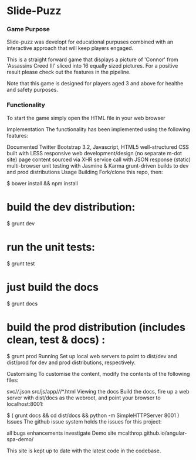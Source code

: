 # Slide-Puzz

### Game Purpose

Slide-puzz was developt for educational purpuses combined with an interactive approach that will keep players engaged.

This is a straight forward game that displays a picture of 'Connor' from 'Assassins Creed III' sliced into 16 equally sized pictures. For a positive result please check out the features in the pipeline.

Note that this game is designed for players aged 3 and above for healthe and safety purposes.

### Functionality

To start the game 
simply open the HTML file in your web browser

Implementation
The functionality has been implemented using the following features:

Documented
Twitter Bootstrap 3.2, 
Javascript, HTML5
well-structured CSS built with LESS
responsive web development/design (no separate m-dot site)
page content sourced via XHR service call with JSON response (static)
multi-browser unit testing with Jasmine & Karma
grunt-driven builds to dev and prod distributions
Usage
Building
Fork/clone this repo, then:

$ bower install && npm install
# build the dev distribution:
$ grunt dev
# run the unit tests:
$ grunt test
# just build the docs
$ grunt docs
# build the prod distribution (includes clean, test & docs) :
$ grunt prod
Running
Set up local web servers to point to dist/dev and dist/prod for dev and prod distributions, respectively.

Customising
To customise the content, modify the contents of the following files:

svc/*/*.json
src/js/app/*/*/*.html
Viewing the docs
Build the docs, fire up a web server with dist/docs as the webroot, and point your browser to localhost:8001:

$ ( grunt docs && cd dist/docs && python -m SimpleHTTPServer 8001 )
Issues
The github issue system holds the issues for this project:

all
bugs
enhancements
investigate
Demo site
mcalthrop.github.io/angular-spa-demo/

This site is kept up to date with the latest code in the codebase.